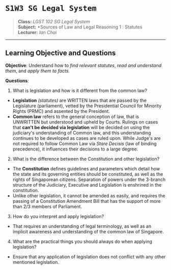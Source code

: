 # `S1W3 SG Legal System`

> **Class:** *LGST 102 SG Legal System*  
> **Subject:** *Sources of Law and Legal Reasoning 1 : Statutes  
> **Lecturer:** *Ian Chai*  

---

## Learning Objective and Questions

**Objective**: Understand how to *find relevant statutes*, *read and understand them*, and *apply them to facts*.

**Questions**:

1. What is legislation and how is it different from the common law?
* **Legislation** *(statutes)* are WRITTEN laws that are passed by the Legislature (parliament), vetted by the Presidential Council for Minority Rights (PRMC) and assented by the President.
* **Common law** refers to the general conception of law, that is UNWRITTEN but understood and upheld by Courts. Rulings on cases that **can't be decided via legislation** will be decided on using the judiciary's understanding of Common law, and this understanding continues to be developed as cases are ruled upon. While Judge's are not required to follow Common Law via *Stare Decisis* (law of binding precedence), it influences their decisions to a large degree.
    
2. What is the difference between the Constitution and other legislation?
* The **Constitution** defines guidelines and parameters which detail how the state and its governing entities should be constituted, as well as the rights of Singaporean citizens. Separation of powers under the 3-branch structure of the Judiciary, Executive and Legislation is enshrined in the constitution.
* Unlike other legislation, it cannot be amended as easily, and requires the passing of a Constitution Amendment Bill that has the support of more than 2/3 members of Parliament.
    
3. How do you interpret and apply legislation?
* That requires an understanding of legal terminology, as well as an implicit awareness and understanding of the common law of Singapore.
    
4. What are the practical things you should always do when applying legislation?
* Ensure that any application of legislation does not conflict with any other mentioned legislation.
